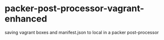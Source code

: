 # packer-post-processor-vagrant-enhanced
saving vagrant boxes and manifest.json to local in a packer post-processor
